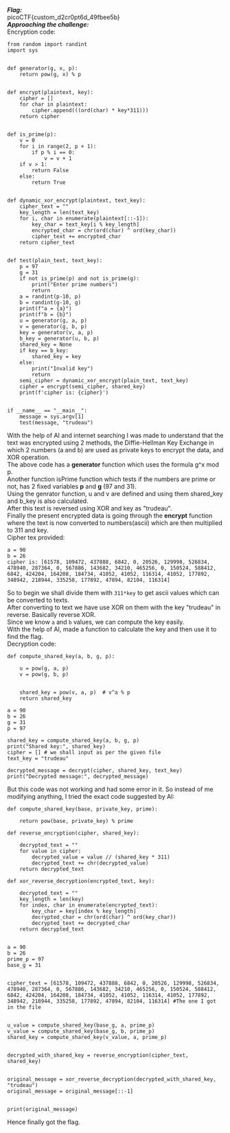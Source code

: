 ***Flag:*** <br>
picoCTF{custom_d2cr0pt6d_49fbee5b}
<br>
***Approaching the challenge:*** <br>
Encryption code:
```
from random import randint
import sys


def generator(g, x, p):
    return pow(g, x) % p


def encrypt(plaintext, key):
    cipher = []
    for char in plaintext:
        cipher.append(((ord(char) * key*311)))
    return cipher


def is_prime(p):
    v = 0
    for i in range(2, p + 1):
        if p % i == 0:
            v = v + 1
    if v > 1:
        return False
    else:
        return True


def dynamic_xor_encrypt(plaintext, text_key):
    cipher_text = ""
    key_length = len(text_key)
    for i, char in enumerate(plaintext[::-1]):
        key_char = text_key[i % key_length]
        encrypted_char = chr(ord(char) ^ ord(key_char))
        cipher_text += encrypted_char
    return cipher_text


def test(plain_text, text_key):
    p = 97
    g = 31
    if not is_prime(p) and not is_prime(g):
        print("Enter prime numbers")
        return
    a = randint(p-10, p)
    b = randint(g-10, g)
    print(f"a = {a}")
    print(f"b = {b}")
    u = generator(g, a, p)
    v = generator(g, b, p)
    key = generator(v, a, p)
    b_key = generator(u, b, p)
    shared_key = None
    if key == b_key:
        shared_key = key
    else:
        print("Invalid key")
        return
    semi_cipher = dynamic_xor_encrypt(plain_text, text_key)
    cipher = encrypt(semi_cipher, shared_key)
    print(f'cipher is: {cipher}')


if __name__ == "__main__":
    message = sys.argv[1]
    test(message, "trudeau")
```
With the help of AI and internet searching I was made to understand that the text was encrypted using 2 methods, the Diffie-Hellman Key Exchange in which 2 numbers (a and b)
are used as private keys to encrypt the data, and XOR operation. <br>
The above code has a **generator** function which uses the formula g^x mod p. <br>
Another function isPrime function which tests if the numbers are prime or not, has 2 fixed variables **p** and **g** (97 and 31). <br>
Using the genrator function, u and v are defined and using them shared_key and b_key is also calculated. <br>
After this text is reversed using XOR and key as "trudeau". <br>
Finally the present encrypted data is going through the **encrypt** function where the text is now converted to numbers(ascii) which are then multiplied to 311 and key.
<br>
Cipher tex provided:
```
a = 90
b = 26
cipher is: [61578, 109472, 437888, 6842, 0, 20526, 129998, 526834, 478940, 287364, 0, 567886, 143682, 34210, 465256, 0, 150524, 588412, 6842, 424204, 164208, 184734, 41052, 41052, 116314, 41052, 177892, 348942, 218944, 335258, 177892, 47894, 82104, 116314]
```
So to begin we shall divide them with ```311*key``` to get ascii values which can be converted to texts. <br>
After converting to text we have use XOR on them with the key "trudeau" in reverse. Basically reverse XOR. <br>
Since we know ```a``` and ```b``` values, we can compute the key easily. <br>
With the help of AI, made a function to calculate the key and then use it to find the flag. <br>
Decryption code:
```
def compute_shared_key(a, b, g, p):

    u = pow(g, a, p) 
    v = pow(g, b, p) 


    shared_key = pow(v, a, p)  # v^a % p
    return shared_key

a = 90
b = 26
g = 31
p = 97

shared_key = compute_shared_key(a, b, g, p)
print("Shared key:", shared_key)
cipher = [] # we shall input as per the given file
text_key = "trudeau"

decrypted_message = decrypt(cipher, shared_key, text_key)
print("Decrypted message:", decrypted_message)

```
But this code was not working and had some error in it.  So instead of me modifying anything, I tried the exact code suggested by AI:
```
def compute_shared_key(base, private_key, prime):
    
    return pow(base, private_key) % prime

def reverse_encryption(cipher, shared_key):
   
    decrypted_text = ""
    for value in cipher:
        decrypted_value = value // (shared_key * 311)
        decrypted_text += chr(decrypted_value)
    return decrypted_text

def xor_reverse_decryption(encrypted_text, key):
  
    decrypted_text = ""
    key_length = len(key)
    for index, char in enumerate(encrypted_text):
        key_char = key[index % key_length]
        decrypted_char = chr(ord(char) ^ ord(key_char))
        decrypted_text += decrypted_char
    return decrypted_text


a = 90
b = 26
prime_p = 97
base_g = 31


cipher_text = [61578, 109472, 437888, 6842, 0, 20526, 129998, 526834, 478940, 287364, 0, 567886, 143682, 34210, 465256, 0, 150524, 588412, 6842, 424204, 164208, 184734, 41052, 41052, 116314, 41052, 177892, 348942, 218944, 335258, 177892, 47894, 82104, 116314] #The one I got in the file


u_value = compute_shared_key(base_g, a, prime_p)
v_value = compute_shared_key(base_g, b, prime_p)
shared_key = compute_shared_key(v_value, a, prime_p)


decrypted_with_shared_key = reverse_encryption(cipher_text, shared_key)


original_message = xor_reverse_decryption(decrypted_with_shared_key, "trudeau")
original_message = original_message[::-1]


print(original_message)

```
Hence finally got the flag.
